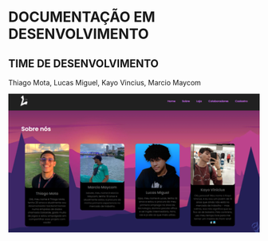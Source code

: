 # DOCUMENTAÇÃO EM DESENVOLVIMENTO

## TIME DE DESENVOLVIMENTO
Thiago Mota, Lucas Miguel, Kayo Vincius, Marcio Maycom


<img width="713" alt="Captura de tela 2024-05-28 110808" src="./src/assets/about.png">